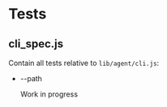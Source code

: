 # Tests

## cli_spec.js

Contain all tests relative to `lib/agent/cli.js`:

* --path

  Work in progress